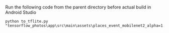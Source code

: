 Run the following code from the parent directory before actual build in Android Studio
```
python to_tflite.py "tensorflow_photos\app\src\main\assets\places_event_mobilenet2_alpha=1.0_augm_ft_sgd_model.pb"
```
